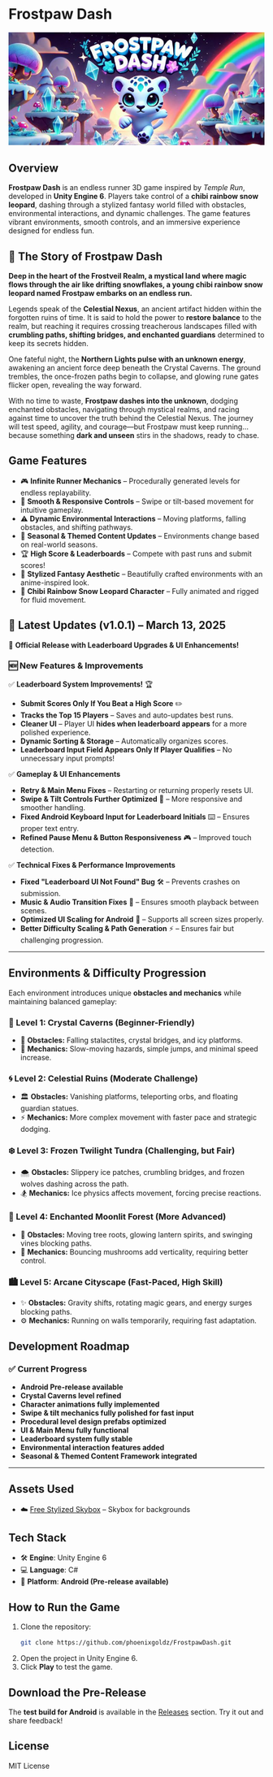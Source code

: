 # **Frostpaw Dash**  

![Frostpaw Dash](./tmp_ab59516b-cb1f-4690-8b83-b9867a2296f0.jpeg)  

## **Overview**  
**Frostpaw Dash** is an endless runner 3D game inspired by *Temple Run*, developed in **Unity Engine 6**. Players take control of a **chibi rainbow snow leopard**, dashing through a stylized fantasy world filled with obstacles, environmental interactions, and dynamic challenges. The game features vibrant environments, smooth controls, and an immersive experience designed for endless fun.  

## **🌟 The Story of Frostpaw Dash**  
**Deep in the heart of the Frostveil Realm, a mystical land where magic flows through the air like drifting snowflakes, a young chibi rainbow snow leopard named Frostpaw embarks on an endless run.**  

Legends speak of the **Celestial Nexus**, an ancient artifact hidden within the forgotten ruins of time. It is said to hold the power to **restore balance** to the realm, but reaching it requires crossing treacherous landscapes filled with **crumbling paths, shifting bridges, and enchanted guardians** determined to keep its secrets hidden.  

One fateful night, the **Northern Lights pulse with an unknown energy**, awakening an ancient force deep beneath the Crystal Caverns. The ground trembles, the once-frozen paths begin to collapse, and glowing rune gates flicker open, revealing the way forward.  

With no time to waste, **Frostpaw dashes into the unknown**, dodging enchanted obstacles, navigating through mystical realms, and racing against time to uncover the truth behind the Celestial Nexus. The journey will test speed, agility, and courage—but Frostpaw must keep running… because something **dark and unseen** stirs in the shadows, ready to chase.  

## **Game Features**  
- 🎮 **Infinite Runner Mechanics** – Procedurally generated levels for endless replayability.  
- 🏃 **Smooth & Responsive Controls** – Swipe or tilt-based movement for intuitive gameplay.  
- ⚠️ **Dynamic Environmental Interactions** – Moving platforms, falling obstacles, and shifting pathways.  
- 🌌 **Seasonal & Themed Content Updates** – Environments change based on real-world seasons.  
- 🏆 **High Score & Leaderboards** – Compete with past runs and submit scores!  
- 🎨 **Stylized Fantasy Aesthetic** – Beautifully crafted environments with an anime-inspired look.  
- 🐆 **Chibi Rainbow Snow Leopard Character** – Fully animated and rigged for fluid movement.  

## **🚀 Latest Updates (v1.0.1) – March 13, 2025**  
🎉 **Official Release with Leaderboard Upgrades & UI Enhancements!**  

### **🆕 New Features & Improvements**
✅ **Leaderboard System Improvements!** 🏆  
- **Submit Scores Only If You Beat a High Score** ✏️  
- **Tracks the Top 15 Players** – Saves and auto-updates best runs.  
- **Cleaner UI** – Player UI **hides when leaderboard appears** for a more polished experience.  
- **Dynamic Sorting & Storage** – Automatically organizes scores.  
- **Leaderboard Input Field Appears Only If Player Qualifies** – No unnecessary input prompts!  

✅ **Gameplay & UI Enhancements**  
- **Retry & Main Menu Fixes** – Restarting or returning properly resets UI.  
- **Swipe & Tilt Controls Further Optimized** 📱 – More responsive and smoother handling.  
- **Fixed Android Keyboard Input for Leaderboard Initials** ⌨️ – Ensures proper text entry.  
- **Refined Pause Menu & Button Responsiveness** 🎮 – Improved touch detection.  

✅ **Technical Fixes & Performance Improvements**  
- **Fixed "Leaderboard UI Not Found" Bug** 🛠 – Prevents crashes on submission.  
- **Music & Audio Transition Fixes** 🎵 – Ensures smooth playback between scenes.  
- **Optimized UI Scaling for Android** 📏 – Supports all screen sizes properly.  
- **Better Difficulty Scaling & Path Generation** ⚡ – Ensures fair but challenging progression.  

---

## **Environments & Difficulty Progression**  
Each environment introduces unique **obstacles and mechanics** while maintaining balanced gameplay:  

### **🌟 Level 1: Crystal Caverns (Beginner-Friendly)**  
- 🌌 **Obstacles:** Falling stalactites, crystal bridges, and icy platforms.  
- 🔹 **Mechanics:** Slow-moving hazards, simple jumps, and minimal speed increase.  

### **🌀 Level 2: Celestial Ruins (Moderate Challenge)**  
- 🏛 **Obstacles:** Vanishing platforms, teleporting orbs, and floating guardian statues.  
- ⚡ **Mechanics:** More complex movement with faster pace and strategic dodging.  

### **❄️ Level 3: Frozen Twilight Tundra (Challenging, but Fair)**  
- 🌨 **Obstacles:** Slippery ice patches, crumbling bridges, and frozen wolves dashing across the path.  
- 🏂 **Mechanics:** Ice physics affects movement, forcing precise reactions.  

### **🌙 Level 4: Enchanted Moonlit Forest (More Advanced)**  
- 🌲 **Obstacles:** Moving tree roots, glowing lantern spirits, and swinging vines blocking paths.  
- 🍄 **Mechanics:** Bouncing mushrooms add verticality, requiring better control.  

### **🏙️ Level 5: Arcane Cityscape (Fast-Paced, High Skill)**  
- ✨ **Obstacles:** Gravity shifts, rotating magic gears, and energy surges blocking paths.  
- ⚙️ **Mechanics:** Running on walls temporarily, requiring fast adaptation.  

## **Development Roadmap**  
### ✅ **Current Progress**  
- **Android Pre-release available**  
- **Crystal Caverns level refined**  
- **Character animations fully implemented**  
- **Swipe & tilt mechanics fully polished for fast input**  
- **Procedural level design prefabs optimized**  
- **UI & Main Menu fully functional**  
- **Leaderboard system fully stable**  
- **Environmental interaction features added**  
- **Seasonal & Themed Content Framework integrated**  

---

## **Assets Used**  
- ☁️ [Free Stylized Skybox](https://assetstore.unity.com/packages/2d/textures-materials/sky/free-stylized-skybox-212257) – Skybox for backgrounds  

## **Tech Stack**  
- 🛠 **Engine**: Unity Engine 6  
- 💻 **Language**: C#  
- 📱 **Platform**: **Android (Pre-release available)**  

## **How to Run the Game**  
1. Clone the repository:  
   ```sh
   git clone https://github.com/phoenixgoldz/FrostpawDash.git
2. Open the project in Unity Engine 6.  
3. Click **Play** to test the game.  

## **Download the Pre-Release**  
The **test build for Android** is available in the [Releases](https://github.com/phoenixgoldz/FrostpawDash/releases) section. Try it out and share feedback!  

## **License**  
MIT License  

